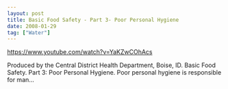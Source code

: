 ```yaml
---
layout: post
title: Basic Food Safety - Part 3- Poor Personal Hygiene
date: 2008-01-29
tag: ["Water"]
---
```


https://www.youtube.com/watch?v=YaKZwCOhAcs  

Produced by the Central District Health Department, Boise, ID. Basic Food Safety. Part 3: Poor Personal Hygiene. Poor personal hygiene is responsible for man...